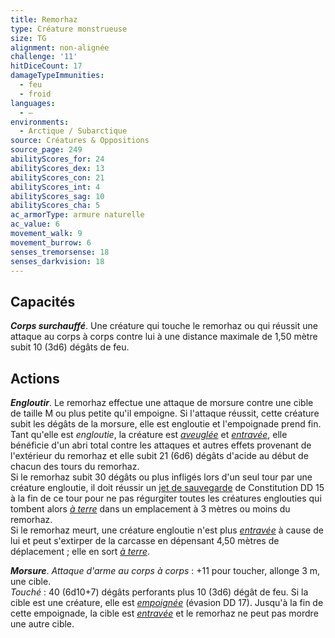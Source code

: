 ```yaml
---
title: Remorhaz
type: Créature monstrueuse
size: TG
alignment: non-alignée
challenge: '11'
hitDiceCount: 17
damageTypeImmunities:
  - feu
  - froid
languages:
  - —
environments:
  - Arctique / Subarctique
source: Créatures & Oppositions
source_page: 249
abilityScores_for: 24
abilityScores_dex: 13
abilityScores_con: 21
abilityScores_int: 4
abilityScores_sag: 10
abilityScores_cha: 5
ac_armorType: armure naturelle
ac_value: 6
movement_walk: 9
movement_burrow: 6
senses_tremorsense: 18
senses_darkvision: 18
---
```

## Capacités
_**Corps surchauffé**_. Une créature qui touche le remorhaz ou qui réussit une attaque au corps à corps contre lui à une distance maximale de 1,50 mètre subit 10 (3d6) dégâts de feu.

## Actions
_**Engloutir**_. Le remorhaz effectue une attaque de morsure contre une cible de taille M ou plus petite qu'il empoigne. Si l'attaque réussit, cette créature subit les dégâts de la morsure, elle est engloutie et l'empoignade prend fin. Tant qu'elle est _engloutie_, la créature est [_aveuglée_](/gerer-la-sante-du-personnage/#aveugle) et [_entravée_](/gerer-la-sante-du-personnage/#entrave), elle bénéficie d'un abri total contre les attaques et autres effets provenant de l'extérieur du remorhaz et elle subit 21 (6d6) dégâts d'acide au début de chacun des tours du remorhaz.  
Si le remorhaz subit 30 dégâts ou plus infligés lors d'un seul tour par une créature engloutie, il doit réussir un [jet de sauvegarde](/utiliser-les-caracteristiques/#jets-de-sauvegarde) de Constitution DD 15 à la fin de ce tour pour ne pas régurgiter toutes les créatures englouties qui tombent alors [_à terre_](/gerer-la-sante-du-personnage/#a-terre) dans un emplacement à 3 mètres ou moins du remorhaz.  
Si le remorhaz meurt, une créature engloutie n'est plus [_entravée_](/gerer-la-sante-du-personnage/#entrave) à cause de lui et peut s'extirper de la carcasse en dépensant 4,50 mètres de déplacement ; elle en sort [_à terre_](/gerer-la-sante-du-personnage/#a-terre).

_**Morsure**_. _Attaque d'arme au corps à corps_ : +11 pour toucher, allonge 3 m, une cible.  
_Touché_ : 40 (6d10+7) dégâts perforants plus 10 (3d6) dégât de feu. Si la cible est une créature, elle est [_empoignée_](/gerer-la-sante-du-personnage/#empoigne) (évasion DD 17). Jusqu'à la fin de cette empoignade, la cible est [_entravée_](/gerer-la-sante-du-personnage/#entrave) et le remorhaz ne peut pas mordre une autre cible.
